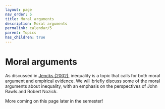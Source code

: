 ```yaml
---
layout: page
nav_order: 5
title: Moral arguments
description: Moral arguments
permalink: calendar/5
parent: Topics
has_children: true
---
```


# Moral arguments

As discussed in [Jencks (2002)](https://www.jstor.org/stable/20027737), inequality is a topic that calls for both moral argument and empirical evidence. We will briefly discuss some of the moral arguments about inequality, with an emphasis on the perspectives of John Rawls and Robert Nozick.

More coming on this page later in the semester!